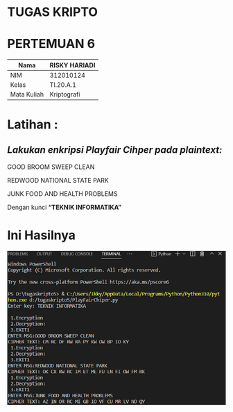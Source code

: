 # TUGAS KRIPTO
# PERTEMUAN 6
| Nama      | RISKY HARIADI |
| --------- | ----------- |
| NIM     | 312010124      |
| Kelas   | TI.20.A.1        |
| Mata Kuliah | Kriptografi |

# Latihan :

## *Lakukan enkripsi Playfair Cihper pada plaintext:*

GOOD BROOM SWEEP CLEAN

REDWOOD NATIONAL STATE PARK

JUNK FOOD AND HEALTH PROBLEMS

Dengan kunci **“TEKNIK INFORMATIKA”**

# Ini Hasilnya

![foto](foto/1.png)